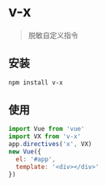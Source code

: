 # v-x

> 脱敏自定义指令

## 安装

```bash
npm install v-x
```
## 使用
```javascript
import Vue from 'vue'
import VX from 'v-x'
app.directives('x', VX)
new Vue({
  el: '#app',
  template: '<div></div>'
})
```
